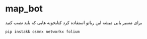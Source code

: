 # map_bot
برای مسیر یابی میشه این رباتو استفاده کرد
کتابخونه هایی که باید نصب کنید
```python
pip instakk osmnx networkx folium
```
